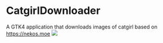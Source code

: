 # CatgirlDownloader
A GTK4 application that downloads images of catgirl based on https://nekos.moe
![](http://nyarchlinux.moe/assets/img/catgirldownloader-screenshots.png)
